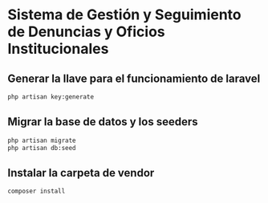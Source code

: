 <h1>Sistema de Gestión y Seguimiento de Denuncias y Oficios Institucionales</h1>

<h2>Generar la llave para el funcionamiento de laravel</h2>

```bash
php artisan key:generate
```

<h2>Migrar la base de datos y los seeders</h2>

```bash 
php artisan migrate
php artisan db:seed
```

<h2>Instalar la carpeta de vendor</h2>

```bash 
composer install
```
